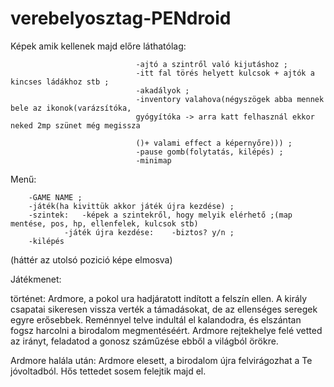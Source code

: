 # verebelyosztag-PENdroid

Képek amik kellenek majd előre láthatólag:	

								-ajtó a szintről való kijutáshoz ;
								-itt fal törés helyett kulcsok + ajtók a kincses ládákhoz stb ;
								-akadályok ;
								-inventory valahova(négyszögek abba mennek bele az ikonok(varázsítóka,
								gyógyítóka -> arra katt felhasznál ekkor neked 2mp szünet még megissza 
								
								()+ valami effect a képernyőre))) ;
								-pause gomb(folytatás, kilépés) ;
								-minimap
								
			
Menű:	
	
		-GAME NAME ;
		-játék(ha kivittük akkor játék újra kezdése) ;
		-szintek:	-képek a szintekről, hogy melyik elérhető ;(map mentése, pos, hp, ellenfelek, kulcsok stb)
				-játék újra kezdése:	-biztos? y/n ;
		-kilépés
(háttér az utolsó pozició képe elmosva)

Játékmenet:	

történet: 	Ardmore, a pokol ura hadjáratott indított a felszín ellen. A király csapatai sikeresen vissza verték a támadásokat,
 de az ellenséges seregek egyre erősebbek. Reménnyel telve indultál el kalandodra, és elszántan fogsz harcolni a birodalom megmentéséért. Ardmore rejtekhelye felé vetted az irányt, feladatod a gonosz száműzése ebből a világból örökre.
							
Ardmore halála után: Ardmore elesett, a birodalom újra felvirágozhat a Te jóvoltadból. Hős tettedet sosem felejtik majd el.
									
